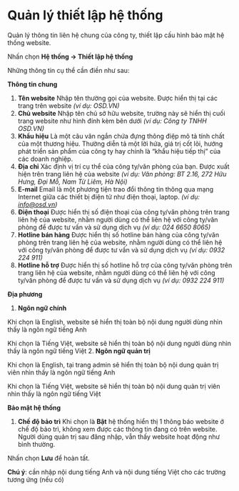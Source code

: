 # Quản lý thiết lập hệ thống

Quản lý thông tin liên hệ chung của công ty, thiết lập cấu hình bảo mật hệ thống website.

Nhấn chọn **Hệ thống -> Thiết lập hệ thống**


Những thông tin cụ thể cần điền như sau:

**Thông tin chung**

1. **Tên website** Nhập tên thường gọi của website. Được hiển thị tại các trang trên website _(ví dụ: OSD.VN)_
2. **Chủ website** Nhập tên chủ sở hữu website, trường này sẽ hiển thị cuối trang website như hình đính kèm bên dưới _(ví dụ: Công ty TNHH OSD.VN)_
3. **Khẩu hiệu** Là một câu văn ngắn chứa đựng thông điệp mô tả tính chất của một thương hiệu. Thường diễn tả một lời hứa, giá trị cốt lõi, hướng phát triển sản phẩm của công ty hay chính là “khẩu hiệu tiếp thị” của các doanh nghiệp.
4. **Địa chỉ** Xác định vị trí cụ thể của công ty/văn phòng của bạn. Được xuất hiện trên trang liên hệ của website _(ví dụ: Văn phòng: BT 2.16, 272 Hữu Hưng, Đại Mỗ, Nam Từ Liêm, Hà Nội)_
5. **E-mail** Email là một phương tiện trao đổi thông tin thông qua mạng Internet giữa các thiết bị điện tử như điện thoại, laptop. _(ví dụ: info@osd.vn)_
6. **Điện thoại** Được hiển thị số điện thoại của công ty/văn phòng trên trang liên hệ của website, nhằm người dùng có thể liên hệ với công ty/văn phòng để được tư vấn và sử dụng dịch vụ _(ví dụ: 024 6650 8065)_
7. **Hotline bán hàng** Được hiển thị số hotline bán hàng của công ty/văn phòng trên trang liên hệ của website, nhằm người dùng có thể liên hệ với công ty/văn phòng để được tư vấn và sử dụng dịch vụ _(ví dụ: 0932 224 911)_
8. **Hotline hỗ trợ** Được hiển thị số hotline hỗ trợ của công ty/văn phòng trên trang liên hệ của website, nhằm người dùng có thể liên hệ với công ty/văn phòng để được tư vấn và sử dụng dịch vụ _(ví dụ: 0932 224 911)_

**Địa phương**

1. **Ngôn ngữ chính**

Khi chọn là English, website sẽ hiển thị toàn bộ nội dung người dùng nhìn thấy là ngôn ngữ tiếng Anh

Khi chọn là Tiếng Việt, website sẽ hiển thị toàn bộ nội dung người dùng nhìn thấy là ngôn ngữ tiếng Việt
2. **Ngôn ngữ quản trị**

Khi chọn là English, tại trang admin sẽ hiển thị toàn bộ nội dung quản trị viên nhìn thấy là ngôn ngữ tiếng Anh

Khi chọn là Tiếng Việt, website sẽ hiển thị toàn bộ nội dung quản trị viên nhìn thấy là ngôn ngữ tiếng Việt

**Bảo mật hệ thống**

1. **Chế độ bảo trì** Khi chọn là **Bật** hệ thống hiển thị 1 thông báo website ở chế độ bảo trì, không xem được các thông tin đang có trên website. Người dùng quản trị sau đăng nhập, vẫn thấy website hoạt động như bình thường.

Nhấn chọn **Lưu** để hoàn tất.

**Chú ý**: cần nhập nội dung tiếng Anh và nội dung tiếng Việt cho các trường tương ứng (nếu có)